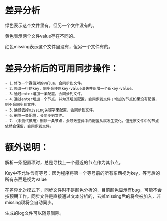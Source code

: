 # 差异分析

绿色表示这个文件里有，但另一个文件没有的。

黄色表示两个文件value存在不同的。

红色missing表示这个文件里没有，但另一个文件有的。

# 差异分析后的可用同步操作：

    - 1.修改一个键值对的value，会同步到文件。
    - 2.修改一行的key，同步会使原key-value消失并新增一个新key-value。
    - 3.通过enter增加一条配置，会同步到文件。
    - 4.通过enter增加一个节点，并为其增加配置，会同步到文件；增加的节点如果没有配置，则不会同步到文件。
    - 5.通过去掉missing关键字来配置，会同步到文件。
    - 6.删除一条配置，会同步到文件。
    - 7.（未测试慎用）删除一条节点，会导致差异中的配置从属发生变化，但是原文件中的节点依然会保留，会同步到文件。

# 额外说明：

解析一条配置项时，总是寻找上一个最近的节点作为其节点。

Key中不允许含有等号：因为程序将第一个等号前的所有东西视为key，等号后的所有东西是视为value

在差异比对模式下，同步文件时不是颜色分析的，目前颜色显示有bug，可能不会按预期工作。同步文件是直接通过文本分析的，去掉missing后的将会被加入，非missing项将会自动同步。

生成的log文件可以随意删除。